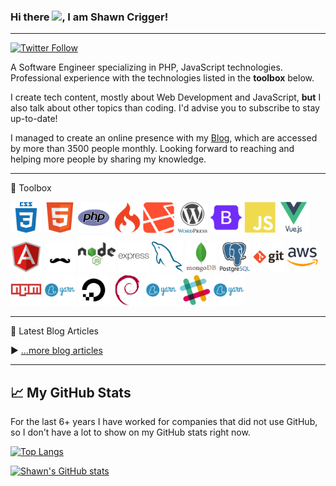 ### Hi there <img src="https://raw.githubusercontent.com/MartinHeinz/MartinHeinz/master/wave.gif" width="30px">, I am Shawn Crigger!

---

[![Twitter Follow](https://img.shields.io/twitter/follow/shawncrigger?label=People%20following%20me%20on%20Twitter&style=social)](https://twitter.com/intent/follow?screen_name=shawncrigger) 

A Software Engineer specializing in PHP, JavaScript technologies. Professional experience with the technologies listed in the **toolbox** below.

I create tech content, mostly about Web Development and JavaScript, **but** I also talk about other topics than coding. I'd advise you to subscribe to stay up-to-date!

I managed to create an online presence with my [Blog](https://shawn-crigger.xyz), which are accessed by more than 3500 people monthly. Looking forward to reaching and helping more people by sharing my knowledge.

---

🧰 Toolbox

 <img src="https://github.com/devicons/devicon/blob/master/icons/css3/css3-plain-wordmark.svg" alt="CSS" width="50" height="50"/>  <img src="https://github.com/devicons/devicon/blob/master/icons/html5/html5-original.svg" alt="HTML" width="50" height="50"/>  <img src="https://github.com/devicons/devicon/blob/master/icons/php/php-original.svg" alt="PHP" width="50" height="50"/>  <img src="https://github.com/devicons/devicon/blob/master/icons/codeigniter/codeigniter-plain.svg" alt="CodeIgniter" width="50" height="50"/><img src="https://github.com/devicons/devicon/blob/master/icons/laravel/laravel-plain.svg" alt="Laravel" width="50" height="50"/>  <img src="https://github.com/devicons/devicon/blob/master/icons/wordpress/wordpress-original.svg" alt="WordPress" width="50" height="50"/>  <img src="https://github.com/devicons/devicon/blob/master/icons/bootstrap/bootstrap-plain.svg" alt="Bootstrap" width="50" height="50"/>  <img src="https://github.com/devicons/devicon/blob/master/icons/javascript/javascript-plain.svg" alt="JavaScript" width="50" height="50" /> <img src="https://github.com/devicons/devicon/blob/master/icons/vuejs/vuejs-original-wordmark.svg" alt="VueJS" width="50" height="50"/>  <img src="https://github.com/devicons/devicon/blob/master/icons/angularjs/angularjs-original.svg" alt="AngularJS" width="50" height="50"/> <img src="https://github.com/devicons/devicon/blob/master/icons/handlebars/handlebars-original-wordmark.svg" alt="HandleBars" width="50" height="50"/> <img src="https://github.com/devicons/devicon/blob/master/icons/nodejs/nodejs-original-wordmark.svg" alt="NodeJS" width="60" height="60"/> <img src="https://github.com/devicons/devicon/blob/master/icons/express/express-original-wordmark.svg" alt="ExpressJS" width="50" height="50"/>  <img src="https://github.com/devicons/devicon/blob/master/icons/mysql/mysql-original.svg" alt="MySQL" width="50" height="50"/> <img src="https://github.com/devicons/devicon/blob/master/icons/mongodb/mongodb-original-wordmark.svg" alt="MongoDB" width="50" height="50"/> <img src="https://github.com/devicons/devicon/blob/master/icons/postgresql/postgresql-original-wordmark.svg" alt="PostgreSQL" width="50" height="50"/> <img src="https://github.com/devicons/devicon/blob/master/icons/git/git-original-wordmark.svg" alt="Git" width="50" height="50"/> <img src="https://github.com/devicons/devicon/blob/master/icons/amazonwebservices/amazonwebservices-original-wordmark.svg" alt="AWS" width="50" height="50"/> <img src="https://github.com/devicons/devicon/blob/master/icons/npm/npm-original-wordmark.svg" alt="npm" width="50" height="50"/> <img src="https://github.com/devicons/devicon/blob/master/icons/yarn/yarn-original-wordmark.svg" alt="yarn" width="50" height="50"/>  <img src="https://github.com/devicons/devicon/blob/master/icons/digitalocean/digitalocean-plain.svg" alt="DigitalOcean" width="50" height="50"/>  <img src="https://github.com/devicons/devicon/blob/master/icons/debian/debian-original.svg" alt="Debian" width="50" height="50"/>  <img src="https://github.com/devicons/devicon/blob/master/icons/yarn/yarn-original-wordmark.svg" alt="yarn" width="50" height="50"/>  <img src="https://github.com/devicons/devicon/blob/master/icons/slack/slack-original.svg" alt="Slack" width="50" height="50"/>  <img src="https://github.com/devicons/devicon/blob/master/icons/yarn/yarn-original-wordmark.svg" alt="yarn" width="50" height="50"/> 

---

📘 Latest Blog Articles


▶ [...more blog articles](https://shawncrigger.xyz)

---

## &#x1f4c8; My GitHub Stats

For the last 6+ years I have worked for companies that did not use GitHub, so I don't have a lot to show on my GitHub stats right now.

[![Top Langs](https://github-readme-stats.vercel.app/api/top-langs/?username=shawn-crigger&hide=java,html,css&theme=radical)](https://github.com/anuraghazra/github-readme-stats)

[![Shawn's GitHub stats](https://github-readme-stats.vercel.app/api?username=shawn-crigger&theme=radical)](https://github.com/anuraghazra/github-readme-stats)


<!--
**catalinpit/catalinpit** is a ✨ _special_ ✨ repository because its `README.md` (this file) appears on your GitHub profile.

Here are some ideas to get you started:

- 🔭 I’m currently working on ...
- 🌱 I’m currently learning ...
- 👯 I’m looking to collaborate on ...
- 🤔 I’m looking for help with ...
- 💬 Ask me about ...
- 📫 How to reach me: ...
- 😄 Pronouns: ...
- ⚡ Fun fact: ...
-->
